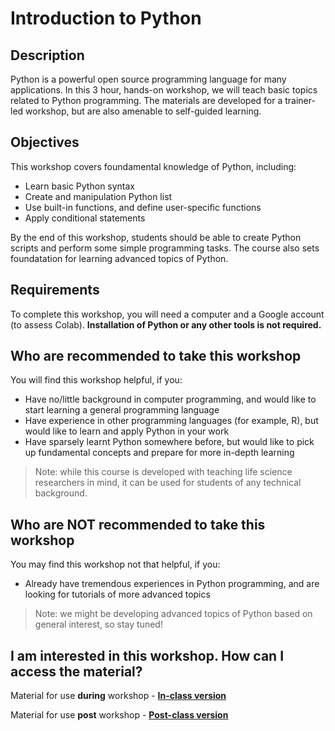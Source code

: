 # Introduction to Python

## Description
Python is a powerful open source programming language for many applications. In this 3 hour, hands-on workshop, we will teach basic topics related to Python programming. The materials are developed for a trainer-led workshop, but are also amenable to self-guided learning.

## Objectives
This workshop covers foundamental knowledge of Python, including:
- Learn basic Python syntax
- Create and manipulation Python list
- Use built-in functions, and define user-specific functions
- Apply conditional statements

By the end of this workshop, students should be able to create Python scripts and perform some simple programming tasks. The course also sets foundatation for learning advanced topics of Python.

## Requirements
To complete this workshop, you will need a computer and a Google account (to assess Colab). **Installation of Python or any other tools is not required.**

## Who are recommended to take this workshop
You will find this workshop helpful, if you:
- Have no/little background in computer programming, and would like to start learning a general programming language
- Have experience in other programming languages (for example, R), but would like to learn and apply Python in your work
- Have sparsely learnt Python somewhere before, but would like to pick up fundamental concepts and prepare for more in-depth learning

> Note: while this course is developed with teaching life science researchers in mind, it can be used for students of any technical background.

## Who are NOT recommended to take this workshop
You may find this workshop not that helpful, if you:
- Already have tremendous experiences in Python programming, and are looking for tutorials of more advanced topics

> Note: we might be developing advanced topics of Python based on general interest, so stay tuned!

## I am interested in this workshop. How can I access the material?
Material for use **during** workshop - [**In-class version**](https://colab.research.google.com/drive/18raJW2yNykpfKVxEAlNuvkzMFtB2VBD1?usp=sharing)

Material for use **post** workshop - [**Post-class version**](https://colab.research.google.com/drive/1s7V_vIzy3WckbVbenOAfx65LKscKmeRN?usp=sharing)
